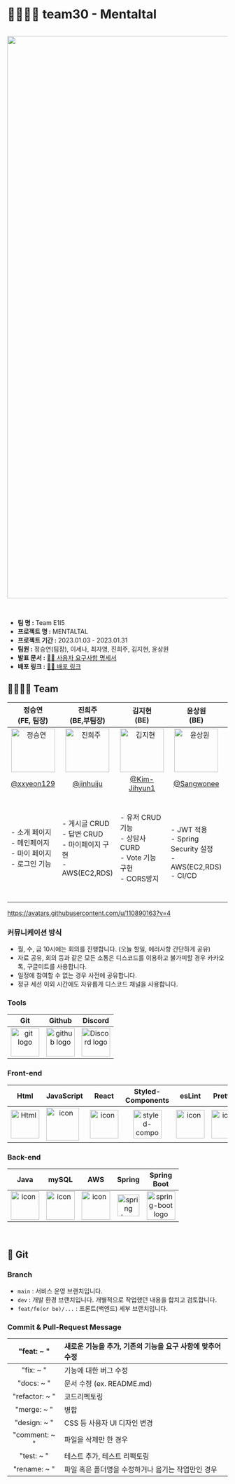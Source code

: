 <h1> 👨‍👩‍👧‍👦 team30 - Mentaltal </h1>
<div  align="center">
  <img width="40%" src=" " alt="">
</div>
<p align="center">
<img width="1284" alt="gdfs" src="https://user-images.githubusercontent.com/109403559/215763932-133e5260-dbb9-4c4e-b7f2-69ea08561412.png">
</p>
</br>






- **팀 명 :**  Team E1I5
- **프로젝트 명 :** MENTALTAL
- **프로젝트 기간 :** 2023.01.03 - 2023.01.31
- **팀원 :** 정승연(팀장), 이세나, 최자영, 진희주, 김지현, 윤상원
- **발표 문서 :** [💁🏻 사용자 요구사항 명세서 ](https://docs.google.com/spreadsheets/d/1orfbkmjX7kHgSw6ZkD-jKnpqc7c2ce_BeigIWS-E1bc/edit#gid=1582782258)
- **배포 링크 :** [💁🏻 배포 링크 ](http://mentaltal-s3-bucket.s3-website.ap-northeast-2.amazonaws.com/)


## 👨‍👩‍👧‍👦 Team
| 정승연<br>(FE, 팀장) | 진희주<br>(BE,부팀장) | 김지현<br>(BE) | 윤상원<br>(BE) | 이세나<br>(FE) | 최자영<br>(FE) |
| :---: | :---: | :---: | :---: | :---: | :---: |
| <img alt="정승연" src="https://avatars.githubusercontent.com/u/102347529?v=4.jpg" height="100" width="100"> | <img alt="진희주" src="https://user-images.githubusercontent.com/96982575/210198379-c536d038-bf25-4bce-bd67-1e057626bddf.jpg" height="100" width="100"> | <img alt="김지현" src="https://avatars.githubusercontent.com/u/110890163?v=4.jpg" height="100" width="100"> | <img alt="윤상원" src="https://avatars.githubusercontent.com/u/111265742?v=4.png" height="100" width="100"> | <img alt="이세나" src="https://avatars.githubusercontent.com/u/111357232?v=4.jpeg" height="100" width="100"> | <img alt="최자영" src="https://avatars.githubusercontent.com/u/99870622?v=4.jpg" height="100" width="100">
| [@xxyeon129](https://github.com/xxyeon129) |    [@jinhuiju](https://github.com/jinhuiju) | [@Kim-Jihyun1](https://github.com/Kim-Jihyun1) | [@Sangwonee](https://github.com/Sangwonee) | [@dev-sena](https://github.com/dev-sena) | [@yeong](https://github.com/yeong00)
|<p align="left">- 소개 페이지 <br/> - 메인페이지 <br/> - 마이 페이지 <br/> - 로그인 기능 </p>|<p align="left">- 게시글 CRUD <br/> - 답변 CRUD <br/> - 마이페이지 구현 <br/> - AWS(EC2,RDS)  </p>|<p align="left">- 유저 CRUD 기능 <br/>- 상담사 CURD <br/> - Vote 기능 구현 <br/> - CORS방지 </p>|<p align="left"> <br/> - JWT 적용  <br/> - Spring Security 설정 <br/>- AWS(EC2,RDS) <br/> - CI/CD </p>|<p align="left">- 커뮤니티 페이지 <br/>- Tags 필터링 <br/>- 자가진단 페이지 구현 <br/>- 전문 기관 페이지 구현 <br/> - nav <br/> - footer </p>|<p align="left">- 로그인 페이지 <br/> - 회원가입 페이지 <br/> - 전문가 페이지  </p>|

https://avatars.githubusercontent.com/u/110890163?v=4

### 커뮤니케이션 방식
- 월, 수, 금 10시에는 회의를 진행합니다. (오늘 할일, 에러사항 간단하게 공유)
- 자료 공유, 회의 등과 같은 모든 소통은 디스코드를 이용하고 불가피할 경우 카카오톡, 구글미트를 사용합니다. 
- 일정에 참여할 수 없는 경우 사전에 공유합니다.
- 정규 세션 이외 시간에도 자유롭게 디스코드 채널을 사용합니다.




### Tools
| Git | Github | Discord |
| :---: | :---: | :---: |
| <img alt="git logo" src="https://git-scm.com/images/logos/logomark-orange@2x.png" width="65" height="65" > | <img alt="github logo" src="https://github.githubassets.com/images/modules/logos_page/GitHub-Mark.png" width="65" height="65"> | <img alt="Discord logo" src="https://assets-global.website-files.com/6257adef93867e50d84d30e2/62595384e89d1d54d704ece7_3437c10597c1526c3dbd98c737c2bcae.svg" height="65" width="65"> |
### Front-end
| Html | JavaScript | React | Styled-<br>Components | esLint | Prettier |
| :---: | :---: | :---: | :---: | :---: | :---: |
| <img alt="Html" src ="https://upload.wikimedia.org/wikipedia/commons/thumb/6/61/HTML5_logo_and_wordmark.svg/440px-HTML5_logo_and_wordmark.svg.png" width="65" height="65" /> | <div style="display: flex; align-items: flex-start;"><img src="https://techstack-generator.vercel.app/js-icon.svg" alt="icon" width="75" height="75" /></div> | <div style="display: flex; align-items: flex-start;"><img src="https://techstack-generator.vercel.app/react-icon.svg" alt="icon" width="65" height="65" /></div> | <img src="https://styled-components.com/logo.png" alt="styled-components icon" width="65" height="65" /> | <div style="display: flex; align-items: flex-start;"><img src="https://techstack-generator.vercel.app/eslint-icon.svg" alt="icon" width="65" height="65" /></div> | <div style="display: flex; align-items: flex-start;"><img src="https://techstack-generator.vercel.app/prettier-icon.svg" alt="icon" width="65" height="65" /></div> |

### Back-end
| Java | mySQL | AWS | Spring | Spring<br>Boot |
| :---: | :---: | :---: | :---: | :---: |
| <div style="display: flex; align-items: flex-start;"><img src="https://techstack-generator.vercel.app/java-icon.svg" alt="icon" width="65" height="65" /></div> | <div style="display: flex; align-items: flex-start;"><img src="https://techstack-generator.vercel.app/mysql-icon.svg" alt="icon" width="65" height="65" /></div> | <div style="display: flex; align-items: flex-start;"><img src="https://techstack-generator.vercel.app/aws-icon.svg" alt="icon" width="65" height="65" /></div> | <img alt="spring logo" src="https://www.vectorlogo.zone/logos/springio/springio-icon.svg" height="50" width="50" > | <img alt="spring-boot logo" src="https://t1.daumcdn.net/cfile/tistory/27034D4F58E660F616" width="65" height="65" > |
<br/>


## 🌲 Git
### Branch
- `main` : 서비스 운영 브랜치입니다.
- `dev` : 개발 환경 브랜치입니다. 개별적으로 작업했던 내용을 합치고 검토합니다.
- `feat/fe(or be)/...` : 프론트(백엔드) 세부 브랜치입니다.


### Commit & Pull-Request Message
| "feat: ~ " | 새로운 기능을 추가, 기존의 기능을 요구 사항에 맞추어 수정 |
| :---: | :--- |
| "fix: ~ " | 기능에 대한 버그 수정 |
| "docs: ~ " | 문서 수정 (ex. README.md) |
| "refactor: ~ " | 코드리펙토링 |
| "merge: ~ " | 병합 |
| "design: ~ " | CSS 등 사용자 UI 디자인 변경 |
| "comment: ~ " | 파일을 삭제만 한 경우 |
| "test: ~ " | 테스트 추가, 테스트 리팩토링 |
| "rename: ~ " |  파일 혹은 폴더명을 수정하거나 옮기는 작업만인 경우 |

